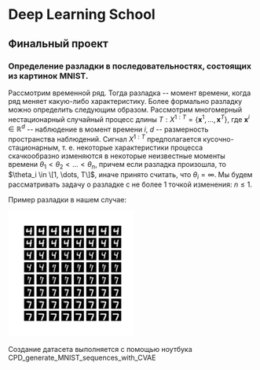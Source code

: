 # Deep Learning School
## Финальный проект

### Определение разладки в последовательностях, состоящих из картинок MNIST.

Рассмотрим временной ряд. Тогда разладка -- момент времени, когда ряд меняет какую-либо характеристику. Более формально разладку можно определить следующим образом.
Рассмотрим многомерный нестационарный случайный процесс длины $T: X^{1: T}=\{\mathbf{x}^{1}, \ldots, \mathbf{x}^{T}\}$,
где $\mathbf{x}^{i} \in \mathbb{R}^{d}$ -- наблюдение в момент времени $i$, $d$ -- размерность пространства наблюдений. 
Сигнал $X^{1: T}$ предполагается кусочно-стационарным, т. е. некоторые характеристики процесса скачкообразно изменяются в некоторые неизвестные моменты времени $\theta_1 < \theta_2 < \dots < \theta_n,$ причем если разладка произошла, то $\theta_i \in \[1, \dots, T\]$, иначе принято считать, что $\theta_i = \infty$.  Мы будем рассматривать задачу о разладке с не более 1 точкой изменения: $n \leq 1$.

Пример разладки в нашем случае:

<img src="seq_4_7 (1).png" width="256"/>

Создание датасета выполняется с помощью ноутбука CPD_generate_MNIST_sequences_with_CVAE
